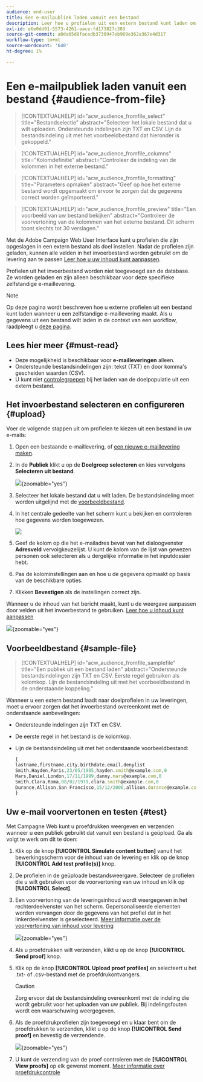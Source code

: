 ```yaml
---
audience: end-user
title: Een e-mailpubliek laden vanuit een bestand
description: Leer hoe u profielen uit een extern bestand kunt laden om uw e-mailpubliek te maken
exl-id: e6e0dd01-5573-4261-aace-fd173827c383
source-git-commit: a0da65d8facedb3730947eb969e362a367e4d317
workflow-type: tm+mt
source-wordcount: '640'
ht-degree: 1%

---
```


# Een e-mailpubliek laden vanuit een bestand {#audience-from-file}

>[!CONTEXTUALHELP]
>id="acw_audience_fromfile_select"
>title="Bestandselectie"
>abstract="Selecteer het lokale bestand dat u wilt uploaden. Ondersteunde indelingen zijn TXT en CSV. Lijn de bestandsindeling uit met het voorbeeldbestand dat hieronder is gekoppeld."

>[!CONTEXTUALHELP]
>id="acw_audience_fromfile_columns"
>title="Kolomdefinitie"
>abstract="Controleer de indeling van de kolommen in het externe bestand."

>[!CONTEXTUALHELP]
>id="acw_audience_fromfile_formatting"
>title="Parameters opmaken"
>abstract="Geef op hoe het externe bestand wordt opgemaakt om ervoor te zorgen dat de gegevens correct worden geïmporteerd."

>[!CONTEXTUALHELP]
>id="acw_audience_fromfile_preview"
>title="Een voorbeeld van uw bestand bekijken"
>abstract="Controleer de voorvertoning van de kolommen van het externe bestand. Dit scherm toont slechts tot 30 verslagen."

Met de Adobe Campaign Web User Interface kunt u profielen die zijn opgeslagen in een extern bestand als doel instellen. Nadat de profielen zijn geladen, kunnen alle velden in het invoerbestand worden gebruikt om de levering aan te passen [Leer hoe u uw inhoud kunt aanpassen](../personalization/personalize.md).

Profielen uit het invoerbestand worden niet toegevoegd aan de database. Ze worden geladen en zijn alleen beschikbaar voor deze specifieke zelfstandige e-maillevering.

>[!NOTE]
>
>Op deze pagina wordt beschreven hoe u externe profielen uit een bestand kunt laden wanneer u een zelfstandige e-maillevering maakt. Als u gegevens uit een bestand wilt laden in de context van een workflow, raadpleegt u [deze pagina](../workflows/activities/load-file.md).

## Lees hier meer {#must-read}

* Deze mogelijkheid is beschikbaar voor **e-mailleveringen** alleen.
* Ondersteunde bestandsindelingen zijn: tekst (TXT) en door komma&#39;s gescheiden waarden (CSV).
* U kunt niet [controlegroepen](control-group.md) bij het laden van de doelpopulatie uit een extern bestand.

## Het invoerbestand selecteren en configureren {#upload}

Voer de volgende stappen uit om profielen te kiezen uit een bestand in uw e-mails:

1. Open een bestaande e-maillevering, of [een nieuwe e-maillevering maken](../email/create-email.md).
1. In de **Publiek** klikt u op de **Doelgroep selecteren** en kies vervolgens **Selecteren uit bestand**.

   ![](assets/select-from-file.png){zoomable=&quot;yes&quot;}

1. Selecteer het lokale bestand dat u wilt laden. De bestandsindeling moet worden uitgelijnd met de [voorbeeldbestand](#sample-file).
1. In het centrale gedeelte van het scherm kunt u bekijken en controleren hoe gegevens worden toegewezen.

   ![](assets/select-from-file-map.png)

1. Geef de kolom op die het e-mailadres bevat van het dialoogvenster **Adresveld** vervolgkeuzelijst. U kunt de kolom van de lijst van gewezen personen ook selecteren als u dergelijke informatie in het inputdossier hebt.
1. Pas de kolominstellingen aan en hoe u de gegevens opmaakt op basis van de beschikbare opties.
1. Klikken **Bevestigen** als de instellingen correct zijn.

Wanneer u de inhoud van het bericht maakt, kunt u de weergave aanpassen door velden uit het invoerbestand te gebruiken. [Leer hoe u inhoud kunt aanpassen](../personalization/personalize.md)

![](assets/select-external-perso.png){zoomable=&quot;yes&quot;}

## Voorbeeldbestand {#sample-file}

>[!CONTEXTUALHELP]
>id="acw_audience_fromfile_samplefile"
>title="Een publiek uit een bestand laden"
>abstract="Ondersteunde bestandsindelingen zijn TXT en CSV. Eerste regel gebruiken als kolomkop. Lijn de bestandsindeling uit met het voorbeeldbestand in de onderstaande koppeling."

Wanneer u een extern bestand laadt naar doelprofielen in uw leveringen, moet u ervoor zorgen dat het invoerbestand overeenkomt met de onderstaande aanbevelingen:

* Ondersteunde indelingen zijn TXT en CSV.
* De eerste regel in het bestand is de kolomkop.
* Lijn de bestandsindeling uit met het onderstaande voorbeeldbestand:

  ```javascript
  {
  lastname,firstname,city,birthdate,email,denylist
  Smith,Hayden,Paris,23/05/1985,hayden.smith@example.com,0
  Mars,Daniel,London,17/11/1999,danny.mars@example.com,0
  Smith,Clara,Roma,08/02/1979,clara.smith@example.com,0
  Durance,Allison,San Francisco,15/12/2000,allison.durance@example.com,1
  }
  ```

## Uw e-mail voorvertonen en testen {#test}

Met Campagne Web kunt u proefdrukken weergeven en verzenden wanneer u een publiek gebruikt dat vanuit een bestand is geüpload. Ga als volgt te werk om dit te doen:

1. Klik op de knop **[!UICONTROL Simulate content button]** vanuit het bewerkingsscherm voor de inhoud van de levering en klik op de knop **[!UICONTROL Add test profile(s)]** knop.

1. De profielen in de geüploade bestandsweergave. Selecteer de profielen die u wilt gebruiken voor de voorvertoning van uw inhoud en klik op **[!UICONTROL Select]**.

1. Een voorvertoning van de leveringsinhoud wordt weergegeven in het rechterdeelvenster van het scherm. Gepersonaliseerde elementen worden vervangen door de gegevens van het profiel dat in het linkerdeelvenster is geselecteerd. [Meer informatie over de voorvertoning van inhoud voor levering](../preview-test/preview-content.md)

   ![](assets/file-upload-preview.png){zoomable=&quot;yes&quot;}

1. Als u proefdrukken wilt verzenden, klikt u op de knop **[!UICONTROL Send proof]** knop.

1. Klik op de knop **[!UICONTROL Upload proof profiles]** en selecteert u het .txt- of .csv-bestand met de proefdrukontvangers.

   >[!CAUTION]
   >
   >Zorg ervoor dat de bestandsindeling overeenkomt met de indeling die wordt gebruikt voor het uploaden van uw publiek. Bij indelingsfouten wordt een waarschuwing weergegeven.

1. Als de proefdrukprofielen zijn toegevoegd en u klaar bent om de proefdrukken te verzenden, klikt u op de knop **[!UICONTROL Send proof]** en bevestig de verzendende.

   ![](assets/file-upload-test.png){zoomable=&quot;yes&quot;}

1. U kunt de verzending van de proef controleren met de **[!UICONTROL View proofs]** op elk gewenst moment. [Meer informatie over proefdrukcontrole](../preview-test/test-deliveries.md#access-test-deliveries)
